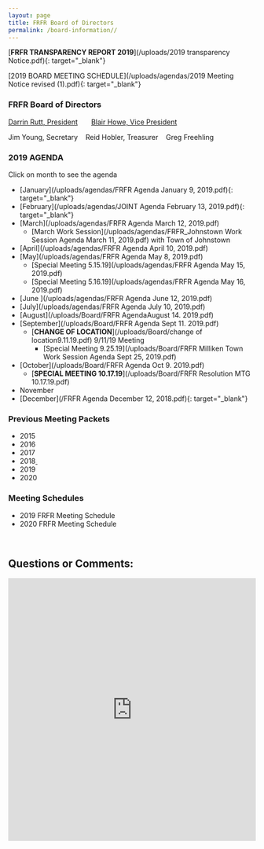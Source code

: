 ```yaml
---
layout: page
title: FRFR Board of Directors
permalink: /board-information//
---
```


[**FRFR&nbsp;****TRANSPARENCY REPORT 201****9**](/uploads/2019 transparency Notice.pdf){: target="_blank"}

[2019 BOARD MEETING SCHEDULE](/uploads/agendas/2019 Meeting Notice revised &#40;1&#41;.pdf){: target="_blank"}

### **FRFR Board of Directors**

[Darrin Rutt, President](mailto:drutt@frfr.co?subject=Website%20Inquiry)&nbsp; &nbsp; &nbsp; &nbsp;[Blair Howe, Vice President](mailto:bhowe@frfr.co?subject=Website%20Inquiry)

Jim Young, Secretary&nbsp; &nbsp; Reid Hobler, Treasurer&nbsp; &nbsp; Greg Freehling

### 2019 AGENDA

Click on month to see the agenda

* [January](/uploads/agendas/FRFR Agenda January 9, 2019.pdf){: target="_blank"}
* [February](/uploads/agendas/JOINT Agenda February 13, 2019.pdf){: target="_blank"}
* [March](/uploads/agendas/FRFR Agenda March 12, 2019.pdf)
  * [March Work Session](/uploads/agendas/FRFR_Johnstown Work Session Agenda March 11, 2019.pdf)&nbsp;with Town of Johnstown
* [April](/uploads/agendas/FRFR Agenda April 10, 2019.pdf)
* [May](/uploads/agendas/FRFR Agenda May 8, 2019.pdf)
  * [Special Meeting 5.15.19](/uploads/agendas/FRFR Agenda May 15, 2019.pdf)
  * [Special Meeting 5.16.19](/uploads/agendas/FRFR Agenda May 16, 2019.pdf)
* [June&nbsp;](/uploads/agendas/FRFR Agenda June 12, 2019.pdf)
* [July](/uploads/agendas/FRFR Agenda July 10, 2019.pdf)
* [August](/uploads/Board/FRFR AgendaAugust 14. 2019.pdf)
* [September](/uploads/Board/FRFR Agenda Sept 11. 2019.pdf)
  * [**CHANGE OF LOCATION**](/uploads/Board/change of location9.11.19.pdf)&nbsp;9/11/19 Meeting
    * [Special Meeting 9.25.19](/uploads/Board/FRFR Milliken Town Work Session Agenda Sept 25, 2019.pdf)
* [October](/uploads/Board/FRFR Agenda Oct 9. 2019.pdf)&nbsp;
  * [**SPECIAL MEETING 10.17.19**](/uploads/Board/FRFR Resolution MTG 10.17.19.pdf)
* November
* [December](/FRFR Agenda December 12, 2018.pdf){: target="_blank"}

### Previous Meeting Packets

* 2015
* 2016
* 2017
* 2018[&nbsp;](__notset__)&nbsp;
* 2019
* 2020

### Meeting Schedules&nbsp;

* 2019 FRFR Meeting Schedule
* 2020 FRFR Meeting Schedule

&nbsp;

## Questions or Comments:

<div id="wufoo-z6pl7to0reuswt"><iframe title="Embedded Wufoo Form" id="wufooFormz6pl7to0reuswt" class="wufoo-form-container" height="535" allowtransparency="true" frameborder="0" scrolling="no" style="width:100%;border:none" src="https://frfr.wufoo.com/embed/z6pl7to0reuswt/def/embedKey=z6pl7to0reuswt460381&amp;entsource=&amp;referrer=&amp;header=hide">Fill out my Wufoo form!</iframe></div>

<script type="text/javascript">
          var z6pl7to0reuswt;(function(d, t) {
                          var s = d.createElement(t), options = {
                          'userName':'frfr',
                          'formHash':'z6pl7to0reuswt',
                          'autoResize':true,
                          'height':'577',
                          'async':true,
                          'host':'wufoo.com',
                          'header':'hide',
                          'ssl':true};
                          s.src = ('https:' == d.location.protocol ? 'https://' : 'http://') + 'www.wufoo.com/scripts/embed/form.js';
                          s.onload = s.onreadystatechange = function() {
                          var rs = this.readyState; if (rs) if (rs != 'complete') if (rs != 'loaded') return;
                          try { z6pl7to0reuswt = new WufooForm();z6pl7to0reuswt.initialize(options);z6pl7to0reuswt.display(); } catch (e) {}};
                          var scr = d.getElementsByTagName(t)[0], par = scr.parentNode; par.insertBefore(s, scr);
                          })(document, 'script');
        </script>

## &nbsp;

<div class="clearfix stations" itemscope="">&nbsp;</div>

<div class="clearfix stations" itemscope="">&nbsp;</div>

## &nbsp;